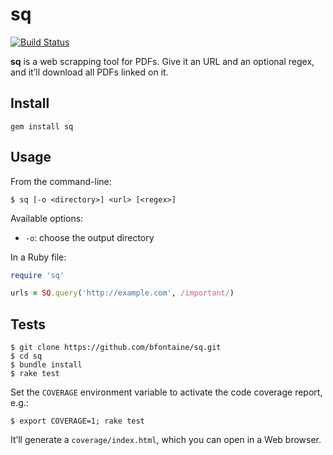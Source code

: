 # sq

[![Build Status](https://travis-ci.org/bfontaine/sq.png?branch=master)](https://travis-ci.org/bfontaine/sq)

**sq** is a web scrapping tool for PDFs. Give it an URL and an optional regex,
and it’ll download all PDFs linked on it.

## Install

```
gem install sq
```

## Usage

From the command-line:

```
$ sq [-o <directory>] <url> [<regex>]
```

Available options:

- `-o`: choose the output directory

In a Ruby file:

```ruby
require 'sq'

urls = SQ.query('http://example.com', /important/)
```

## Tests

```
$ git clone https://github.com/bfontaine/sq.git
$ cd sq
$ bundle install
$ rake test
```

Set the `COVERAGE` environment variable to activate the code
coverage report, e.g.:

```
$ export COVERAGE=1; rake test
```


It’ll generate a `coverage/index.html`, which you can open in a
Web browser.
